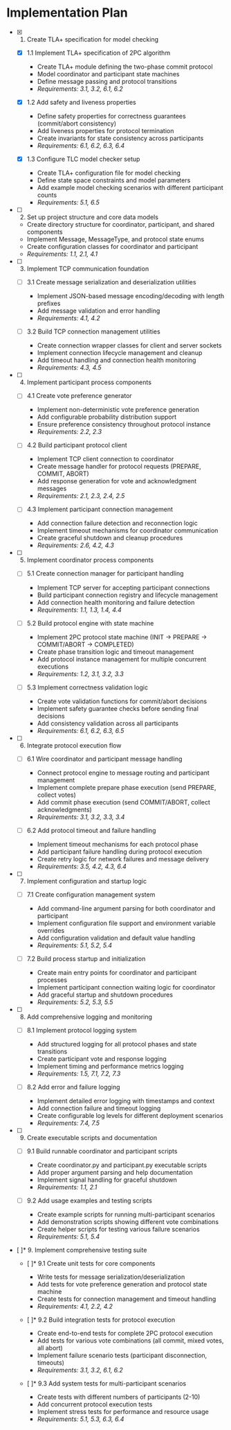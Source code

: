# Implementation Plan

- [x] 1. Create TLA+ specification for model checking
  - [x] 1.1 Implement TLA+ specification of 2PC algorithm
    - Create TLA+ module defining the two-phase commit protocol
    - Model coordinator and participant state machines
    - Define message passing and protocol transitions
    - _Requirements: 3.1, 3.2, 6.1, 6.2_
  
  - [x] 1.2 Add safety and liveness properties
    - Define safety properties for correctness guarantees (commit/abort consistency)
    - Add liveness properties for protocol termination
    - Create invariants for state consistency across participants
    - _Requirements: 6.1, 6.2, 6.3, 6.4_
  
  - [x] 1.3 Configure TLC model checker setup
    - Create TLA+ configuration file for model checking
    - Define state space constraints and model parameters
    - Add example model checking scenarios with different participant counts
    - _Requirements: 5.1, 6.5_

- [ ] 2. Set up project structure and core data models
  - Create directory structure for coordinator, participant, and shared components
  - Implement Message, MessageType, and protocol state enums
  - Create configuration classes for coordinator and participant
  - _Requirements: 1.1, 2.1, 4.1_

- [ ] 3. Implement TCP communication foundation
  - [ ] 3.1 Create message serialization and deserialization utilities
    - Implement JSON-based message encoding/decoding with length prefixes
    - Add message validation and error handling
    - _Requirements: 4.1, 4.2_
  
  - [ ] 3.2 Build TCP connection management utilities
    - Create connection wrapper classes for client and server sockets
    - Implement connection lifecycle management and cleanup
    - Add timeout handling and connection health monitoring
    - _Requirements: 4.3, 4.5_

- [ ] 4. Implement participant process components
  - [ ] 4.1 Create vote preference generator
    - Implement non-deterministic vote preference generation
    - Add configurable probability distribution support
    - Ensure preference consistency throughout protocol instance
    - _Requirements: 2.2, 2.3_
  
  - [ ] 4.2 Build participant protocol client
    - Implement TCP client connection to coordinator
    - Create message handler for protocol requests (PREPARE, COMMIT, ABORT)
    - Add response generation for vote and acknowledgment messages
    - _Requirements: 2.1, 2.3, 2.4, 2.5_
  
  - [ ] 4.3 Implement participant connection management
    - Add connection failure detection and reconnection logic
    - Implement timeout mechanisms for coordinator communication
    - Create graceful shutdown and cleanup procedures
    - _Requirements: 2.6, 4.2, 4.3_

- [ ] 5. Implement coordinator process components
  - [ ] 5.1 Create connection manager for participant handling
    - Implement TCP server for accepting participant connections
    - Build participant connection registry and lifecycle management
    - Add connection health monitoring and failure detection
    - _Requirements: 1.1, 1.3, 1.4, 4.4_
  
  - [ ] 5.2 Build protocol engine with state machine
    - Implement 2PC protocol state machine (INIT → PREPARE → COMMIT/ABORT → COMPLETED)
    - Create phase transition logic and timeout management
    - Add protocol instance management for multiple concurrent executions
    - _Requirements: 1.2, 3.1, 3.2, 3.3_
  
  - [ ] 5.3 Implement correctness validation logic
    - Create vote validation functions for commit/abort decisions
    - Implement safety guarantee checks before sending final decisions
    - Add consistency validation across all participants
    - _Requirements: 6.1, 6.2, 6.3, 6.5_

- [ ] 6. Integrate protocol execution flow
  - [ ] 6.1 Wire coordinator and participant message handling
    - Connect protocol engine to message routing and participant management
    - Implement complete prepare phase execution (send PREPARE, collect votes)
    - Add commit phase execution (send COMMIT/ABORT, collect acknowledgments)
    - _Requirements: 3.1, 3.2, 3.3, 3.4_
  
  - [ ] 6.2 Add protocol timeout and failure handling
    - Implement timeout mechanisms for each protocol phase
    - Add participant failure handling during protocol execution
    - Create retry logic for network failures and message delivery
    - _Requirements: 3.5, 4.2, 4.3, 6.4_

- [ ] 7. Implement configuration and startup logic
  - [ ] 7.1 Create configuration management system
    - Add command-line argument parsing for both coordinator and participant
    - Implement configuration file support and environment variable overrides
    - Add configuration validation and default value handling
    - _Requirements: 5.1, 5.2, 5.4_
  
  - [ ] 7.2 Build process startup and initialization
    - Create main entry points for coordinator and participant processes
    - Implement participant connection waiting logic for coordinator
    - Add graceful startup and shutdown procedures
    - _Requirements: 5.2, 5.3, 5.5_

- [ ] 8. Add comprehensive logging and monitoring
  - [ ] 8.1 Implement protocol logging system
    - Add structured logging for all protocol phases and state transitions
    - Create participant vote and response logging
    - Implement timing and performance metrics logging
    - _Requirements: 1.5, 7.1, 7.2, 7.3_
  
  - [ ] 8.2 Add error and failure logging
    - Implement detailed error logging with timestamps and context
    - Add connection failure and timeout logging
    - Create configurable log levels for different deployment scenarios
    - _Requirements: 7.4, 7.5_

- [ ] 9. Create executable scripts and documentation
  - [ ] 9.1 Build runnable coordinator and participant scripts
    - Create coordinator.py and participant.py executable scripts
    - Add proper argument parsing and help documentation
    - Implement signal handling for graceful shutdown
    - _Requirements: 1.1, 2.1_
  
  - [ ] 9.2 Add usage examples and testing scripts
    - Create example scripts for running multi-participant scenarios
    - Add demonstration scripts showing different vote combinations
    - Create helper scripts for testing various failure scenarios
    - _Requirements: 5.1, 5.4_

- [ ]* 9. Implement comprehensive testing suite
  - [ ]* 9.1 Create unit tests for core components
    - Write tests for message serialization/deserialization
    - Add tests for vote preference generation and protocol state machine
    - Create tests for connection management and timeout handling
    - _Requirements: 4.1, 2.2, 4.2_
  
  - [ ]* 9.2 Build integration tests for protocol execution
    - Create end-to-end tests for complete 2PC protocol execution
    - Add tests for various vote combinations (all commit, mixed votes, all abort)
    - Implement failure scenario tests (participant disconnection, timeouts)
    - _Requirements: 3.1, 3.2, 6.1, 6.2_
  
  - [ ]* 9.3 Add system tests for multi-participant scenarios
    - Create tests with different numbers of participants (2-10)
    - Add concurrent protocol execution tests
    - Implement stress tests for performance and resource usage
    - _Requirements: 5.1, 5.3, 6.3, 6.4_